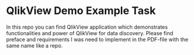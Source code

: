 # QlikView Demo Example Task

In this repo you can find QlikView application which demonstrates functionalities and power of QlikView for data discovery. Please find preface and requirements I was need to implement in the PDF-file with the same name like a repo.
